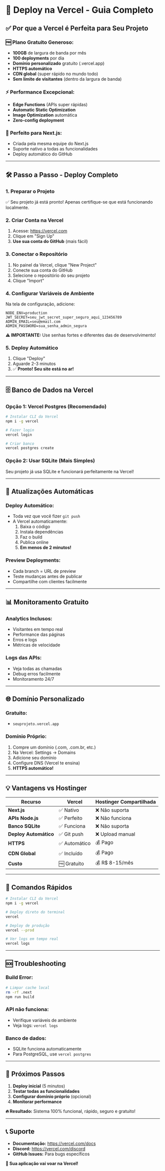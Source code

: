 # 🚀 Deploy na Vercel - Guia Completo

## ✅ Por que a Vercel é Perfeita para Seu Projeto

### 🆓 **Plano Gratuito Generoso:**
- **100GB** de largura de banda por mês
- **100 deployments** por dia
- **Domínio personalizado** gratuito (.vercel.app)
- **HTTPS automático**
- **CDN global** (super rápido no mundo todo)
- **Sem limite de visitantes** (dentro da largura de banda)

### ⚡ **Performance Excepcional:**
- **Edge Functions** (APIs super rápidas)
- **Automatic Static Optimization**
- **Image Optimization** automática
- **Zero-config deployment**

### 🔧 **Perfeito para Next.js:**
- Criada pela mesma equipe do Next.js
- Suporte nativo a todas as funcionalidades
- Deploy automático do GitHub

---

## 🛠️ Passo a Passo - Deploy Completo

### **1. Preparar o Projeto**
✅ Seu projeto já está pronto! Apenas certifique-se que está funcionando localmente.

### **2. Criar Conta na Vercel**
1. Acesse: https://vercel.com
2. Clique em "Sign Up"
3. **Use sua conta do GitHub** (mais fácil)

### **3. Conectar o Repositório**
1. No painel da Vercel, clique "New Project"
2. Conecte sua conta do GitHub
3. Selecione o repositório do seu projeto
4. Clique "Import"

### **4. Configurar Variáveis de Ambiente**
Na tela de configuração, adicione:

```env
NODE_ENV=production
JWT_SECRET=seu_jwt_secret_super_seguro_aqui_123456789
ADMIN_EMAIL=seu@email.com
ADMIN_PASSWORD=sua_senha_admin_segura
```

**⚠️ IMPORTANTE:** Use senhas fortes e diferentes das de desenvolvimento!

### **5. Deploy Automático**
1. Clique "Deploy"
2. Aguarde 2-3 minutos
3. ✅ **Pronto! Seu site está no ar!**

---

## 🗄️ Banco de Dados na Vercel

### **Opção 1: Vercel Postgres (Recomendado)**
```bash
# Instalar CLI da Vercel
npm i -g vercel

# Fazer login
vercel login

# Criar banco
vercel postgres create
```

### **Opção 2: Usar SQLite (Mais Simples)**
Seu projeto já usa SQLite e funcionará perfeitamente na Vercel!

---

## 🔄 Atualizações Automáticas

### **Deploy Automático:**
- Toda vez que você fizer `git push`
- A Vercel automaticamente:
  1. Baixa o código
  2. Instala dependências
  3. Faz o build
  4. Publica online
  5. **Em menos de 2 minutos!**

### **Preview Deployments:**
- Cada branch = URL de preview
- Teste mudanças antes de publicar
- Compartilhe com clientes facilmente

---

## 📊 Monitoramento Gratuito

### **Analytics Inclusos:**
- Visitantes em tempo real
- Performance das páginas
- Erros e logs
- Métricas de velocidade

### **Logs das APIs:**
- Veja todas as chamadas
- Debug erros facilmente
- Monitoramento 24/7

---

## 🌐 Domínio Personalizado

### **Gratuito:**
- `seuprojeto.vercel.app`

### **Domínio Próprio:**
1. Compre um domínio (.com, .com.br, etc.)
2. Na Vercel: Settings → Domains
3. Adicione seu domínio
4. Configure DNS (Vercel te ensina)
5. **HTTPS automático!**

---

## 💡 Vantagens vs Hostinger

| Recurso | Vercel | Hostinger Compartilhada |
|---------|--------|------------------------|
| **Next.js** | ✅ Nativo | ❌ Não suporta |
| **APIs Node.js** | ✅ Perfeito | ❌ Não funciona |
| **Banco SQLite** | ✅ Funciona | ❌ Não suporta |
| **Deploy Automático** | ✅ Git push | ❌ Upload manual |
| **HTTPS** | ✅ Automático | 💰 Pago |
| **CDN Global** | ✅ Incluído | 💰 Pago |
| **Custo** | 🆓 Gratuito | 💰 R$ 8-15/mês |

---

## 🚀 Comandos Rápidos

```bash
# Instalar CLI da Vercel
npm i -g vercel

# Deploy direto do terminal
vercel

# Deploy de produção
vercel --prod

# Ver logs em tempo real
vercel logs
```

---

## 🆘 Troubleshooting

### **Build Error:**
```bash
# Limpar cache local
rm -rf .next
npm run build
```

### **API não funciona:**
- Verifique variáveis de ambiente
- Veja logs: `vercel logs`

### **Banco de dados:**
- SQLite funciona automaticamente
- Para PostgreSQL, use `vercel postgres`

---

## 🎯 Próximos Passos

1. **Deploy inicial** (5 minutos)
2. **Testar todas as funcionalidades**
3. **Configurar domínio próprio** (opcional)
4. **Monitorar performance**

**🔥 Resultado:** Sistema 100% funcional, rápido, seguro e gratuito!

---

## 📞 Suporte

- **Documentação:** https://vercel.com/docs
- **Discord:** https://vercel.com/discord
- **GitHub Issues:** Para bugs específicos

**💪 Sua aplicação vai voar na Vercel!**